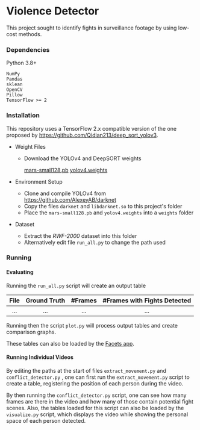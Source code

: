# Violence Detector

This project sought to identify fights in surveillance footage by using low-cost methods.

### Dependencies

Python 3.8+

    NumPy
    Pandas
    sklean
    OpenCV
    Pillow
    TensorFlow >= 2

### Installation

This repository uses a TensorFlow 2.x compatible version of the one proposed by https://github.com/Qidian213/deep_sort_yolov3.

* Weight Files
	* Download the YOLOv4 and DeepSORT weights

		[mars-small128.pb](https://drive.google.com/drive/folders/1m2ebLHB2JThZC8vWGDYEKGsevLssSkjo)
		[yolov4.weights](https://drive.google.com/open?id=1cewMfusmPjYWbrnuJRuKhPMwRe_b9PaT)

* Environment Setup
	* Clone and compile YOLOv4 from https://github.com/AlexeyAB/darknet
	* Copy the files `darknet` and `libdarknet.so` to this project's folder
	* Place the `mars-small128.pb` and `yolov4.weights` into a `weights` folder

* Dataset
	* Extract the *RWF-2000* dataset into this folder
	* Alternatively edit file `run_all.py` to change the path used



### Running


#### Evaluating

Running the `run_all.py` script will create an output table

| File | Ground Truth | #Frames | #Frames with Fights Detected |
|:----:|:------------:|:-------:|:----------------------------:|
| ... | ... | ... | ... |

Running then the script `plot.py` will process output tables
and create comparison graphs.

These tables can also be loaded by the [Facets app](https://pair-code.github.io/facets/).


#### Running Individual Videos

By editing the paths at the start of files `extract_movement.py` and `conflict_detector.py` , one can
first run the `extract_movement.py` script to create a table, registering the position of each person
during the video. 

By then running the `conflict_detector.py` script, one can see how many frames are there in the video
and how many of those contain potential fight scenes. Also, the tables loaded for this script can also
be loaded by the `visualize.py` script, which displays the video while showing the personal space of
each person detected.